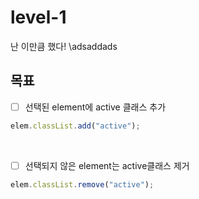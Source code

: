 # level-1

난 이만큼 했다!
\adsaddads
<br>

## 목표

- [ ] 선택된 element에 active 클래스 추가

```js
elem.classList.add("active");
```

<br>

- [ ] 선택되지 않은 element는 active클래스 제거

```js
elem.classList.remove("active");
```
